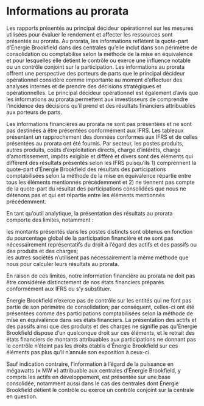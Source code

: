# Informations au prorata  

Les rapports présentés au principal décideur opérationnel sur les mesures utilisées pour évaluer le rendement et affecter les ressources sont présentés au prorata. Au prorata, les informations reflètent la quote-part d’Énergie Brookfield dans des centrales qu’elle inclut dans son périmètre de consolidation ou comptabilise selon la méthode de la mise en équivalence et pour lesquelles elle détient le contrôle ou exerce une influence notable ou un contrôle conjoint sur la participation. Les informations au prorata offrent une perspective des porteurs de parts que le principal décideur opérationnel considère comme importante au moment d’effectuer des analyses internes et de prendre des décisions stratégiques et opérationnelles. Le principal décideur opérationnel est également d’avis que les informations au prorata permettent aux investisseurs de comprendre l’incidence des décisions qu’il prend et des résultats financiers attribuables aux porteurs de parts.  

Les informations financières au prorata ne sont pas présentées et ne sont pas destinées à être présentées conformément aux IFRS. Les tableaux présentant un rapprochement des données conformes aux IFRS et de celles présentées au prorata ont été fournis. Par secteur, les postes produits, autres produits, coûts d’exploitation directs, charge d’intérêts, charge d’amortissement, impôts exigible et différé et divers sont des éléments qui diffèrent des résultats présentés selon les IFRS puisqu’ils 1) comprennent la quote-part d’Énergie Brookfield des résultats des participations comptabilisées selon la méthode de la mise en équivalence répartie entre tous les éléments mentionnés précédemment et 2) ne tiennent pas compte de la quote-part du résultat des participations consolidées que nous ne détenons pas et qui est répartie entre les éléments mentionnés précédemment.  

En tant qu’outil analytique, la présentation des résultats au prorata comporte des limites, notamment :  

les montants présentés dans les postes distincts sont obtenus en fonction du pourcentage global de la participation financière et ne sont pas nécessairement représentatifs du droit à l’égard des actifs et des passifs ou des produits et des charges;   
les autres sociétés n’utilisent pas nécessairement la même méthode que nous pour calculer leurs résultats au prorata.  

En raison de ces limites, notre information financière au prorata ne doit pas être considérée distinctement de nos états financiers préparés conformément aux IFRS ou s’y substituer.  

Énergie Brookfield n’exerce pas de contrôle sur les entités qui ne font pas partie de son périmètre de consolidation; par conséquent, celles-ci ont été présentées comme des participations comptabilisées selon la méthode de mise en équivalence dans ses états financiers. La présentation des actifs et des passifs ainsi que des produits et des charges ne signifie pas qu’Énergie Brookfield dispose d’un quelconque droit sur ces éléments, et le retrait des états financiers de montants attribuables aux participations ne donnant pas le contrôle n’éteint pas les droits établis d’Énergie Brookfield sur ces éléments pas plus qu’il n’annule son exposition à ceux-ci.  

Sauf indication contraire, l’information à l’égard de la puissance en mégawatts (« MW ») attribuable aux centrales d’Énergie Brookfield, y compris les actifs en développement, est présentée sur une base consolidée, notamment aussi dans le cas des centrales dont Énergie Brookfield détient le contrôle ou exerce un contrôle conjoint sur la centrale en question.  